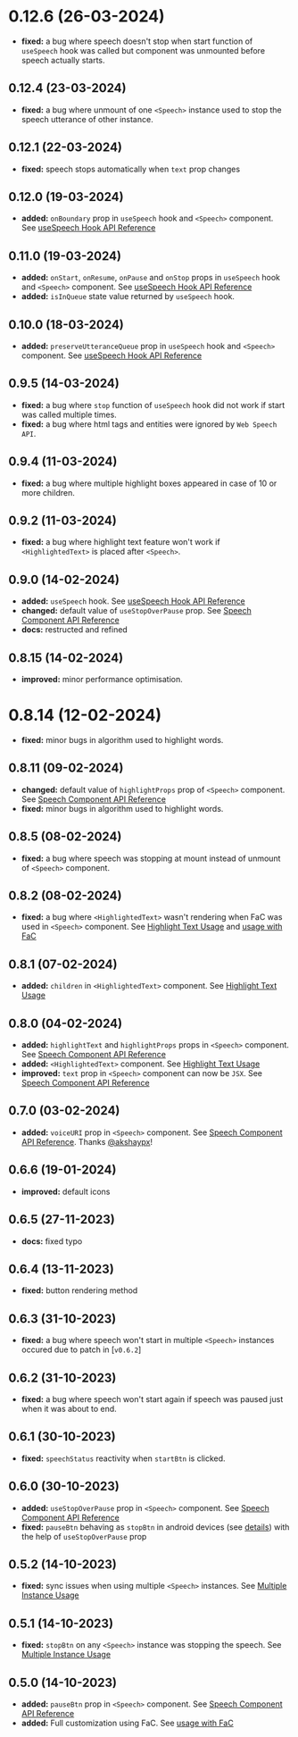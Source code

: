 # 0.12.6 (26-03-2024)

- **fixed:** a bug where speech doesn't stop when start function of `useSpeech` hook was called but component was unmounted before speech actually starts.

## 0.12.4 (23-03-2024)

- **fixed:** a bug where unmount of one `<Speech>` instance used to stop the speech utterance of other instance.

## 0.12.1 (22-03-2024)

- **fixed:** speech stops automatically when `text` prop changes

## 0.12.0 (19-03-2024)

- **added:** `onBoundary` prop in `useSpeech` hook and `<Speech>` component. See [useSpeech Hook API Reference](https://www.npmjs.com/package/react-text-to-speech#usespeech-hook-1)

## 0.11.0 (19-03-2024)

- **added:** `onStart`, `onResume`, `onPause` and `onStop` props in `useSpeech` hook and `<Speech>` component. See [useSpeech Hook API Reference](https://www.npmjs.com/package/react-text-to-speech#usespeech-hook-1)
- **added:** `isInQueue` state value returned by `useSpeech` hook.

## 0.10.0 (18-03-2024)

- **added:** `preserveUtteranceQueue` prop in `useSpeech` hook and `<Speech>` component. See [useSpeech Hook API Reference](https://www.npmjs.com/package/react-text-to-speech#usespeech-hook-1)

## 0.9.5 (14-03-2024)

- **fixed:** a bug where `stop` function of `useSpeech` hook did not work if start was called multiple times.
- **fixed:** a bug where html tags and entities were ignored by `Web Speech API`.

## 0.9.4 (11-03-2024)

- **fixed:** a bug where multiple highlight boxes appeared in case of 10 or more children.

## 0.9.2 (11-03-2024)

- **fixed:** a bug where highlight text feature won't work if `<HighlightedText>` is placed after `<Speech>`.

## 0.9.0 (14-02-2024)

- **added:** `useSpeech` hook. See [useSpeech Hook API Reference](https://www.npmjs.com/package/react-text-to-speech#usespeech-hook-1)
- **changed:** default value of `useStopOverPause` prop. See [Speech Component API Reference](https://www.npmjs.com/package/react-text-to-speech#speech-component-1)
- **docs:** restructed and refined

## 0.8.15 (14-02-2024)

- **improved:** minor performance optimisation.

# 0.8.14 (12-02-2024)

- **fixed:** minor bugs in algorithm used to highlight words.

## 0.8.11 (09-02-2024)

- **changed:** default value of `highlightProps` prop of `<Speech>` component. See [Speech Component API Reference](https://www.npmjs.com/package/react-text-to-speech#usespeech-hook-1)
- **fixed:** minor bugs in algorithm used to highlight words.

## 0.8.5 (08-02-2024)

- **fixed:** a bug where speech was stopping at mount instead of unmount of `<Speech>` component.

## 0.8.2 (08-02-2024)

- **fixed:** a bug where `<HighlightedText>` wasn't rendering when FaC was used in `<Speech>` component. See [Highlight Text Usage](https://www.npmjs.com/package/react-text-to-speech#highlight-text) and [usage with FaC](https://www.npmjs.com/package/react-text-to-speech#full-customization)

## 0.8.1 (07-02-2024)

- **added:** `children` in `<HighlightedText>` component. See [Highlight Text Usage](https://www.npmjs.com/package/react-text-to-speech#highlight-text-1)

## 0.8.0 (04-02-2024)

- **added:** `highlightText` and `highlightProps` props in `<Speech>` component. See [Speech Component API Reference](https://www.npmjs.com/package/react-text-to-speech#usespeech-hook-1)
- **added:** `<HighlightedText>` component. See [Highlight Text Usage](https://www.npmjs.com/package/react-text-to-speech#highlight-text-1)
- **improved:** `text` prop in `<Speech>` component can now be `JSX`. See [Speech Component API Reference](https://www.npmjs.com/package/react-text-to-speech#usespeech-hook-1)

## 0.7.0 (03-02-2024)

- **added:** `voiceURI` prop in `<Speech>` component. See [Speech Component API Reference](https://www.npmjs.com/package/react-text-to-speech#usespeech-hook-1). Thanks [@akshaypx](https://github.com/akshaypx)!

## 0.6.6 (19-01-2024)

- **improved:** default icons

## 0.6.5 (27-11-2023)

- **docs:** fixed typo

## 0.6.4 (13-11-2023)

- **fixed:** button rendering method

## 0.6.3 (31-10-2023)

- **fixed:** a bug where speech won't start in multiple `<Speech>` instances occured due to patch in [`v0.6.2`]

## 0.6.2 (31-10-2023)

- **fixed:** a bug where speech won't start again if speech was paused just when it was about to end.

## 0.6.1 (30-10-2023)

- **fixed:** `speechStatus` reactivity when `startBtn` is clicked.

## 0.6.0 (30-10-2023)

- **added:** `useStopOverPause` prop in `<Speech>` component. See [Speech Component API Reference](https://www.npmjs.com/package/react-text-to-speech#speech-component-1)
- **fixed:** `pauseBtn` behaving as `stopBtn` in android devices (see [details](https://developer.mozilla.org/en-US/docs/Web/API/SpeechSynthesis/pause)) with the help of `useStopOverPause` prop

## 0.5.2 (14-10-2023)

- **fixed:** sync issues when using multiple `<Speech>` instances. See [Multiple Instance Usage](https://www.npmjs.com/package/react-text-to-speech#multiple-instance-usage-1)

## 0.5.1 (14-10-2023)

- **fixed:** `stopBtn` on any `<Speech>` instance was stopping the speech. See [Multiple Instance Usage](https://www.npmjs.com/package/react-text-to-speech#multiple-instance-usage-1)

## 0.5.0 (14-10-2023)

- **added:** `pauseBtn` prop in `<Speech>` component. See [Speech Component API Reference](https://www.npmjs.com/package/react-text-to-speech#speech-component-1)
- **added:** Full customization using FaC. See [usage with FaC](https://www.npmjs.com/package/react-text-to-speech#full-customization)
